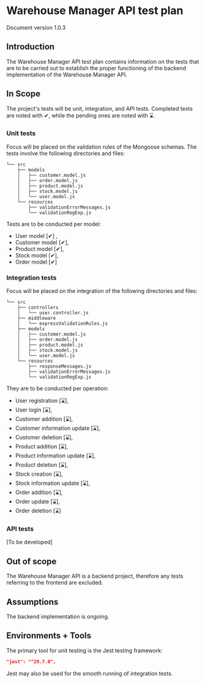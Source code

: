 # Warehouse Manager API test plan

Document version 1.0.3

## Introduction

The Warehouse Manager API test plan contains information on the tests that are to be carried out to establish the proper functioning of the backend implementation of the Warehouse Manager API.

## In Scope

The project's tests will be unit, integration, and API tests. Completed tests are noted with ✔, while the pending ones are noted with ⌛.

### Unit tests

Focus will be placed on the validation rules of the Mongoose schemas. The tests involve the following directories and files:

```text
└── src
    ├── models
    │   ├── customer.model.js
    │   ├── order.model.js
    │   ├── product.model.js
    │   ├── stock.model.js
    │   └── user.model.js
    └── resources
        ├── validationErrorMessages.js
        └── validationRegExp.js
```

Tests are to be conducted per model:

- User model [✔] ,
- Customer model [✔],
- Product model [✔],
- Stock model [✔],
- Order model [✔]

### Integration tests

Focus will be placed on the integration of the following directories and files:

```text
└── src
    ├── controllers
    │   └── user.controller.js
    ├── middleware
    │   └── expressValidationRules.js
    ├── models
    │   ├── customer.model.js
    │   ├── order.model.js
    │   ├── product.model.js
    │   ├── stock.model.js
    │   └── user.model.js
    └── resources
        ├── responseMessages.js
        ├── validationErrorMessages.js
        └── validationRegExp.js
```

They are to be conducted per operation:

- User registration [⌛],
- User login [⌛],
- Customer addition [⌛],
- Customer information update [⌛],
- Customer deletion [⌛],
- Product addition [⌛],
- Product information update [⌛],
- Product deletion [⌛],
- Stock creation [⌛],
- Stock information update [⌛],
- Order addition [⌛],
- Order update [⌛],
- Order deletion [⌛]

### API tests

[To be developed]

## Out of scope

The Warehouse Manager API is a backend project, therefore any tests referring to the frontend are excluded.

## Assumptions

The backend implementation is ongoing.

## Environments + Tools

The primary tool for unit testing is the Jest testing framework:

```json
"jest": "^29.7.0",
```

Jest may also be used for the smooth running of integration tests.
